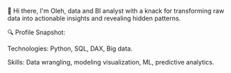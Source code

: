 👋 Hi there, I'm Oleh, data and BI analyst with a knack for transforming raw data into actionable insights and revealing hidden patterns. 

🔍 Profile Snapshot:

Technologies: Python, SQL, DAX, Big data.

Skills: Data wrangling, modeling visualization, ML, predictive analytics.

<!---
obaliuta/obaliuta is a ✨ special ✨ repository because its `README.md` (this file) appears on your GitHub profile.
You can click the Preview link to take a look at your changes.
--->
